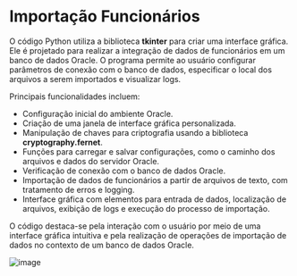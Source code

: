 # Importação Funcionários
 
O código Python utiliza a biblioteca **tkinter** para criar uma interface gráfica. Ele é projetado para realizar a integração de dados de funcionários em um banco de dados Oracle. O programa permite ao usuário configurar parâmetros de conexão com o banco de dados, especificar o local dos arquivos a serem importados e visualizar logs.

Principais funcionalidades incluem:

- Configuração inicial do ambiente Oracle.
- Criação de uma janela de interface gráfica personalizada.
- Manipulação de chaves para criptografia usando a biblioteca **cryptography.fernet**.
- Funções para carregar e salvar configurações, como o caminho dos arquivos e dados do servidor Oracle.
- Verificação de conexão com o banco de dados Oracle.
- Importação de dados de funcionários a partir de arquivos de texto, com tratamento de erros e logging.
- Interface gráfica com elementos para entrada de dados, localização de arquivos, exibição de logs e execução do processo de importação.

O código destaca-se pela interação com o usuário por meio de uma interface gráfica intuitiva e pela realização de operações de importação de dados no contexto de um banco de dados Oracle.

![image](https://github.com/xgustavohf/Import-Funcionarios/assets/56177561/c45b23c5-79c7-4837-80ad-6da6aee5a169)
